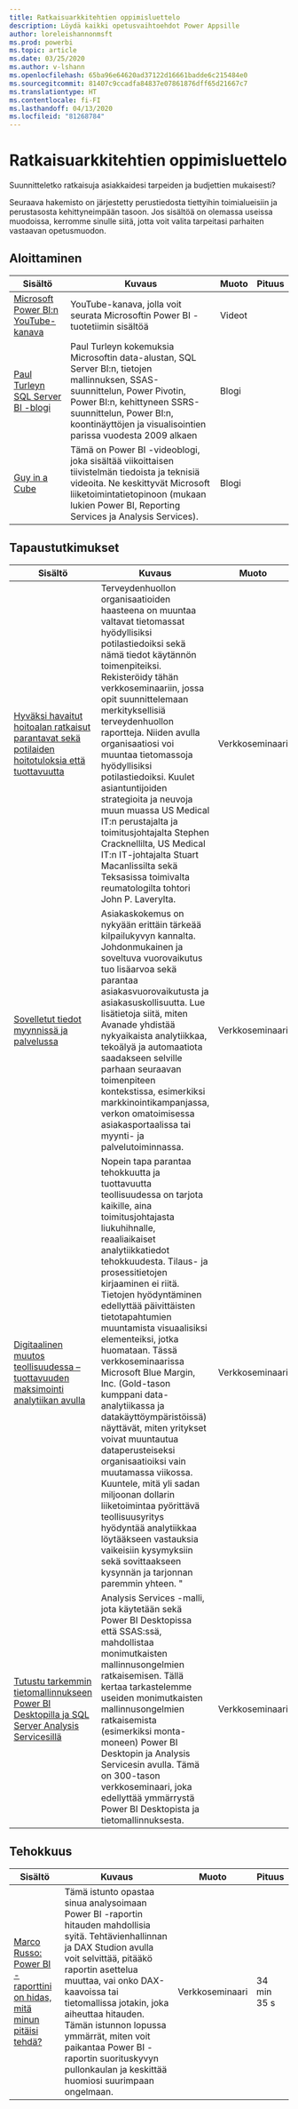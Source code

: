```yaml
---
title: Ratkaisuarkkitehtien oppimisluettelo
description: Löydä kaikki opetusvaihtoehdot Power Appsille
author: loreleishannonmsft
ms.prod: powerbi
ms.topic: article
ms.date: 03/25/2020
ms.author: v-lshann
ms.openlocfilehash: 65ba96e64620ad37122d16661badde6c215484e0
ms.sourcegitcommit: 81407c9ccadfa84837e07861876dff65d21667c7
ms.translationtype: HT
ms.contentlocale: fi-FI
ms.lasthandoff: 04/13/2020
ms.locfileid: "81268784"
---
```

# <a name="solution-architects-learning-catalog"></a>Ratkaisuarkkitehtien oppimisluettelo

Suunnitteletko ratkaisuja asiakkaidesi tarpeiden ja budjettien mukaisesti?

Seuraava hakemisto on järjestetty perustiedosta tiettyihin toimialueisiin ja perustasosta kehittyneimpään tasoon. Jos sisältöä on olemassa useissa muodoissa, kerromme sinulle siitä, jotta voit valita tarpeitasi parhaiten vastaavan opetusmuodon. 

## <a name="get-started"></a>Aloittaminen<a name="get-started"></a>
| Sisältö  | Kuvaus  | Muoto | Pituus |
|-------------------------------------------------------------------------------------|-------------------------------------------------------------------------------------------------------------------------------------------------------------------------------------------------------------|--------|--------|
| [Microsoft Power BI:n YouTube-kanava](https://www.youtube.com/user/mspowerbi/videos) | YouTube-kanava, jolla voit seurata Microsoftin Power BI -tuotetiimin sisältöä  | Videot |        |
| [Paul Turleyn SQL Server BI -blogi](https://sqlserverbi.blog/)  | Paul Turleyn kokemuksia Microsoftin data-alustan, SQL Server BI:n, tietojen mallinnuksen, SSAS-suunnittelun, Power Pivotin, Power BI:n, kehittyneen SSRS-suunnittelun, Power BI:n, koontinäyttöjen ja visualisointien parissa vuodesta 2009 alkaen | Blogi   |        |
| [Guy in a Cube](https://www.youtube.com/channel/UCFp1vaKzpfvoGai0vE5VJ0w)  | Tämä on Power BI -videoblogi, joka sisältää viikoittaisen tiivistelmän tiedoista ja teknisiä videoita. Ne keskittyvät Microsoft liiketoimintatietopinoon (mukaan lukien Power BI, Reporting Services ja Analysis Services).     | Blogi   |        |
## <a name="case-studies"></a>Tapaustutkimukset<a name="case-studies"></a>
| Sisältö  | Kuvaus  | Muoto | Pituus |
|-------------------------------------------------------------------------------------|-------------------------------------------------------------------------------------------------------------------------------------------------------------------------------------------------------------|--------|--------|
| [Hyväksi havaitut hoitoalan ratkaisut parantavat sekä potilaiden hoitotuloksia että tuottavuutta](https://info.microsoft.com/Proven-Techniques-for-Building-Effective-Dashboards-OnDemandRegistration.html) | Terveydenhuollon organisaatioiden haasteena on muuntaa valtavat tietomassat hyödyllisiksi potilastiedoiksi sekä nämä tiedot käytännön toimenpiteiksi. Rekisteröidy tähän verkkoseminaariin, jossa opit suunnittelemaan merkityksellisiä terveydenhuollon raportteja. Niiden avulla organisaatiosi voi muuntaa tietomassoja hyödyllisiksi potilastiedoiksi. Kuulet asiantuntijoiden strategioita ja neuvoja muun muassa US Medical IT:n perustajalta ja toimitusjohtajalta Stephen Cracknellilta, US Medical IT:n IT-johtajalta Stuart Macanlissilta sekä Teksasissa toimivalta reumatologilta tohtori John P. Laverylta. | Verkkoseminaari |                |
| [Sovelletut tiedot myynnissä ja palvelussa](https://info.microsoft.com/applied-intelligence-for-sales-service-ondemand.html)  | Asiakaskokemus on nykyään erittäin tärkeää kilpailukyvyn kannalta. Johdonmukainen ja soveltuva vuorovaikutus tuo lisäarvoa sekä parantaa asiakasvuorovaikutusta ja asiakasuskollisuutta. Lue lisätietoja siitä, miten Avanade yhdistää nykyaikaista analytiikkaa, tekoälyä ja automaatiota saadakseen selville parhaan seuraavan toimenpiteen kontekstissa, esimerkiksi markkinointikampanjassa, verkon omatoimisessa asiakasportaalissa tai myynti- ja palvelutoiminnassa.  | Verkkoseminaari |                |
| [Digitaalinen muutos teollisuudessa – tuottavuuden maksimointi analytiikan avulla](https://info.microsoft.com/digital-transformation-in-manufacturing-ondemand.html)  | Nopein tapa parantaa tehokkuutta ja tuottavuutta teollisuudessa on tarjota kaikille, aina toimitusjohtajasta liukuhihnalle, reaaliaikaiset analytiikkatiedot tehokkuudesta. Tilaus- ja prosessitietojen kirjaaminen ei riitä. Tietojen hyödyntäminen edellyttää päivittäisten tietotapahtumien muuntamista visuaalisiksi elementeiksi, jotka huomataan.  Tässä verkkoseminaarissa Microsoft Blue Margin, Inc. (Gold-tason kumppani data-analytiikassa ja datakäyttöympäristöissä) näyttävät, miten yritykset voivat muuntautua dataperusteiseksi organisaatioiksi vain muutamassa viikossa. Kuuntele, mitä yli sadan miljoonan dollarin liiketoimintaa pyörittävä teollisuusyritys hyödyntää analytiikkaa löytääkseen vastauksia vaikeisiin kysymyksiin sekä sovittaakseen kysynnän ja tarjonnan paremmin yhteen. " | Verkkoseminaari  |         |                
| [Tutustu tarkemmin tietomallinnukseen Power BI Desktopilla ja SQL Server Analysis Servicesillä](https://community.powerbi.com/t5/Webinars-and-Video-Gallery/Deep-dive-into-data-modeling-using-Power-BI-desktop-and-SQL/td-p/158625)  | Analysis Services -malli, jota käytetään sekä Power BI Desktopissa että SSAS:ssä, mahdollistaa monimutkaisten mallinnusongelmien ratkaisemisen. Tällä kertaa tarkastelemme useiden monimutkaisten mallinnusongelmien ratkaisemista (esimerkiksi monta-moneen) Power BI Desktopin ja Analysis Servicesin avulla. Tämä on 300-tason verkkoseminaari, joka edellyttää ymmärrystä Power BI Desktopista ja tietomallinnuksesta.   | Verkkoseminaari | 1 t 5 min 40 s |
## <a name="performance"></a>Tehokkuus<a name="performance"></a>
| Sisältö  | Kuvaus  | Muoto | Pituus |
|-------------------------------------------------------------------------------------|-------------------------------------------------------------------------------------------------------------------------------------------------------------------------------------------------------------|--------|--------|
| [Marco Russo: Power BI -raporttini on hidas, mitä minun pitäisi tehdä?](https://community.powerbi.com/t5/Webinars-and-Video-Gallery/My-Power-BI-report-is-slow-what-should-I-do-by-Marco-Russo/td-p/547348)|   Tämä istunto opastaa sinua analysoimaan Power BI -raportin hitauden mahdollisia syitä. Tehtävienhallinnan ja DAX Studion avulla voit selvittää, pitääkö raportin asettelua muuttaa, vai onko DAX-kaavoissa tai tietomallissa jotakin, joka aiheuttaa hitauden. Tämän istunnon lopussa ymmärrät, miten voit paikantaa Power BI -raportin suorituskyvyn pullonkaulan ja keskittää huomiosi suurimpaan ongelmaan.|  Verkkoseminaari |34 min 35 s |
